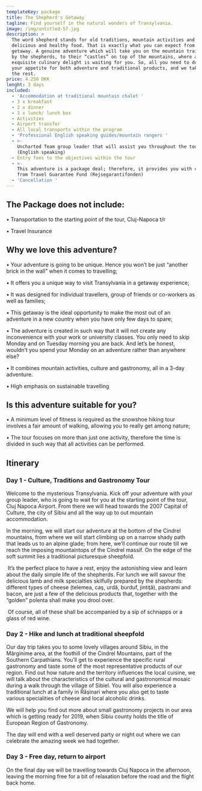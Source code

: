 ```yaml
---
templateKey: package
title: The Shepherd's Getaway
tagline: Find yourself in the natural wonders of Transylvania.
image: /img/untitled-57.jpg
description: >
  The word shepherd stands for old traditions, mountain activities and of course
  delicious and healthy food. That is exactly what you can expect from this
  getaway. A genuine adventure which will take you on the mountain trails walked
  by the shepherds, to their “castles” on top of the mountains, where an
  exquisite culinary delight is waiting for you. So, all you need to do is bring
  your appetite for both adventure and traditional products, and we take care of
  the rest.
price: 4.250 DKK
lenght: 3 days
included:
  - 'Accommodation at traditional mountain chalet '
  - 3 x breakfast
  - 2 x dinner
  - 3 x lunch/ lunch box
  - Activities
  - Airport transfer
  - All local transports within the program
  - 'Professional English speaking guides/mountain rangers '
  - >-
    Uncharted Team group leader that will assist you throughout the tour
    (English speaking)
  - Entry fees to the objectives within the tour
  - >-
    This adventure is a package deal; therefore, it provides you with coverage
    from Travel Guarantee Fund (Rejsegarantifonden) 
  - 'Cancellation '
---
```

## The Package does not include:

•	Transportation to the starting point of the tour, Cluj-Napoca t/r

•	Travel Insurance 



## Why we love this adventure?

•	Your adventure is going to be unique. Hence you won’t be just “another brick in the wall” when it comes to travelling;

•	It offers you a unique way to visit Transylvania in a getaway experience;

•	It was designed for individual travellers, group of friends or co-workers as well as families;

•	This getaway is the ideal opportunity to make the most out of an adventure in a new country when you have only few days to spare;

•	The adventure is created in such way that it will not create any inconvenience with your work or university classes. You only need to skip Monday and on Tuesday morning you are back. And let’s be honest, wouldn’t you spend your Monday on an adventure rather than anywhere else?

•	It combines mountain activities, culture and gastronomy, all in a 3-day adventure.

•	High emphasis on sustainable travelling



## Is this adventure suitable for you?

•	A minimum level of fitness is required as the snowshoe hiking tour involves a fair amount of walking, allowing you to really get among nature;

•	The tour focuses on more than just one activity, therefore the time is divided in such way that all activities can be performed.




## Itinerary
### Day 1 - Culture, Traditions and Gastronomy Tour

Welcome to the mysterious Transylvania. Kick off your adventure with your group leader, who is going to wait for you at the starting point of the tour, Cluj Napoca Airport. From there we will head towards the 2007 Capital of Culture, the city of Sibiu and all the way up to out mountain accommodation.



In the morning, we will start our adventure at the bottom of the Cindrel mountains, from where we will start climbing up on a narrow shady path that leads us to an alpine glade; from here, we’ll continue our route till we reach the imposing mountaintops of the Cindrel massif. On the edge of the soft summit lies a traditional picturesque sheepfold. 

 It’s the perfect place to have a rest, enjoy the astonishing view and learn about the daily simple life of the shepherds. For lunch we will savour the delicious lamb and milk specialties skilfully prepared by the shepherds: different types of cheese (telemea, caş, urdă, burduf, jintiţă), pastrami and bacon, are just a few of the delicious products that, together with the “golden” polenta shall make you drool over.

 Of course, all of these shall be accompanied by a sip of schnapps or a glass of red wine.   





### Day 2 - Hike and lunch at traditional sheepfold

Our day trip takes you to some lovely villages around Sibiu, in the Mărginime area, at the foothill of the Cindrel Mountains, part of the Southern Carpathians. You’ll get to experience the specific rural gastronomy and taste some of the most representative products of our region. Find out how nature and the territory influences the local cuisine, we will talk about the characteristics of the cultural and gastronomical mosaic during a walk through the village of Sibiel. You will also experience a traditional lunch at a family in Rășinari where you also get to taste various specialities of cheese and local alcoholic drinks.



We will help you find out more about small gastronomy projects in our area which is getting ready for 2019, when Sibiu county holds the title of European Region of Gastronomy.



The day will end with a well deserved party or night out where we can celebrate the amazing week we had together.



### Day 3 - Free day, return to airport

On the final day we will be travelling towards Cluj Napoca in the afternoon, leaving the morning free for a bit of relaxation before the road and the flight back home.
